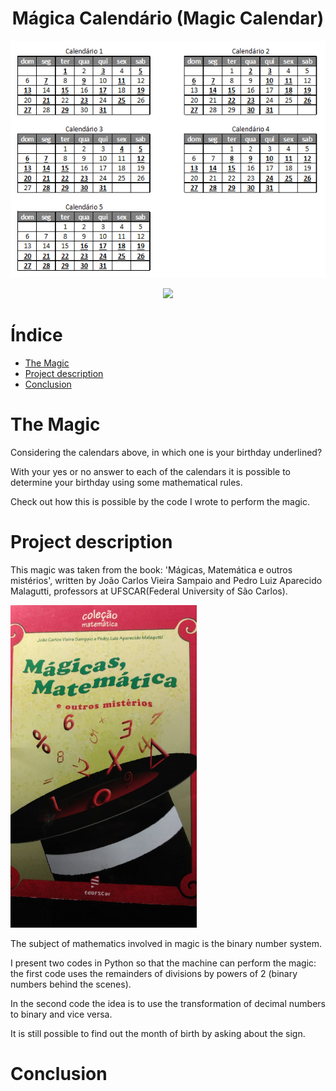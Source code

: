 <h1 align="center"> Mágica Calendário (Magic Calendar) </h1>

![CALENDÁRIO](https://github.com/ViniciusValdivia/Magica-Calendario/blob/main/M%C3%81GICA%20CALEND%C3%81RIO.png)

<p align="center">
<img src="http://img.shields.io/static/v1?label=STATUS&message=FINALIZADO%20(V1)&color=GREEN&style=for-the-badge"/>
</p>

# Índice 

* [The Magic](#The-Magic)
* [Project description](#Project-description)
* [Conclusion](#Conclusion)


# The Magic
Considering the calendars above, in which one is your birthday underlined?

With your yes or no answer to each of the calendars it is possible to determine your birthday using some mathematical rules.

Check out how this is possible by the code I wrote to perform the magic.

# Project description
This magic was taken from the book: 'Mágicas, Matemática e outros mistérios', written by João Carlos Vieira Sampaio and Pedro Luiz Aparecido Malagutti, professors at UFSCAR(Federal University of São Carlos).

![CAPA LIVRO](https://github.com/ViniciusValdivia/Magica-Calendario/blob/main/LIVRO%20M%C3%81GICA.png)

The subject of mathematics involved in magic is the binary number system.

I present two codes in Python so that the machine can perform the magic: the first code uses the remainders of divisions by powers of 2 (binary numbers behind the scenes).

In the second code the idea is to use the transformation of decimal numbers to binary and vice versa.

It is still possible to find out the month of birth by asking about the sign.

# Conclusion

